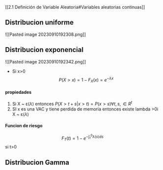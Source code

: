 [[2.1 Definición de Variable Aleatoria#Variables aleatorias continuas]]

## Distribucion uniforme
![[Pasted image 20230910192308.png]]

## Distribucion exponencial 
![[Pasted image 20230910192342.png]]
- Si x>0 $$P(X>x)= 1-F_{X}(x)=e^{-\lambda x}$$
#### propiedades
1. Si X ~ $\upepsilon(\lambda)$ entonces $P(X>t+s|x>t)= P(x>s) \forall t, s, \in R^t$
2. SI x es una VAC y tiene perdida de memoria entonces existe lambda >0i X ~ $\upepsilon(\lambda)$
#### Funcion de riesgo 
$$F_{T}(t)=1-e^{-\int^{0}_{t}\lambda(s)ds}$$ si t>0


## Distribucion Gamma